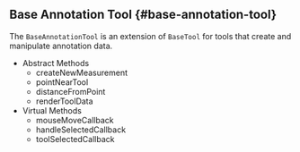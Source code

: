 ## Base Annotation Tool {#base-annotation-tool}

The `BaseAnnotationTool` is an extension of `BaseTool` for tools that create and manipulate annotation data.

- Abstract Methods
  - createNewMeasurement
  - pointNearTool
  - distanceFromPoint
  - renderToolData
- Virtual Methods
  - mouseMoveCallback
  - handleSelectedCallback
  - toolSelectedCallback
